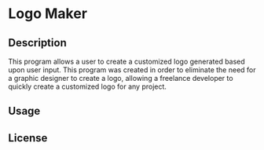 # Logo Maker

## Description
This program allows a user to create a customized logo generated based upon user input. This program was created in order to eliminate the need for a graphic designer to create a logo, allowing a freelance developer to quickly create a customized logo for any project.

## Usage


## License